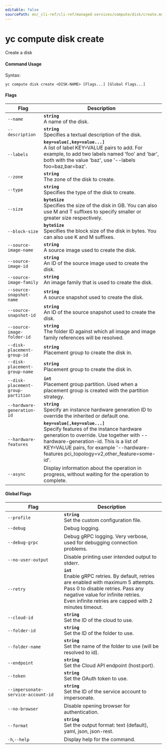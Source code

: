 ```yaml
---
editable: false
sourcePath: en/_cli-ref/cli-ref/managed-services/compute/disk/create.md
---
```


# yc compute disk create

Create a disk

#### Command Usage

Syntax: 

`yc compute disk create <DISK-NAME> [Flags...] [Global Flags...]`

#### Flags

| Flag | Description |
|----|----|
|`--name`|<b>`string`</b><br/>A name of the disk.|
|`--description`|<b>`string`</b><br/>Specifies a textual description of the disk.|
|`--labels`|<b>`key=value[,key=value...]`</b><br/>A list of label KEY=VALUE pairs to add. For example, to add two labels named 'foo' and 'bar', both with the value 'baz', use '--labels foo=baz,bar=baz'.|
|`--zone`|<b>`string`</b><br/>The zone of the disk to create.|
|`--type`|<b>`string`</b><br/>Specifies the type of the disk to create.|
|`--size`|<b>`byteSize`</b><br/>Specifies the size of the disk in GB. You can also use M and T suffixes to specify smaller or greater size respectively.|
|`--block-size`|<b>`byteSize`</b><br/>Specifies the block size of the disk in bytes. You can also use K and M suffixes.|
|`--source-image-name`|<b>`string`</b><br/>A source image used to create the disk.|
|`--source-image-id`|<b>`string`</b><br/>An ID of the source image used to create the disk.|
|`--source-image-family`|<b>`string`</b><br/>An image family that is used to create the disk.|
|`--source-snapshot-name`|<b>`string`</b><br/>A source snapshot used to create the disk.|
|`--source-snapshot-id`|<b>`string`</b><br/>An ID of the source snapshot used to create the disk.|
|`--source-image-folder-id`|<b>`string`</b><br/>The folder ID against which all image and image family references will be resolved.|
|`--disk-placement-group-id`|<b>`string`</b><br/>Placement group to create the disk in.|
|`--disk-placement-group-name`|<b>`string`</b><br/>Placement group to create the disk in.|
|`--disk-placement-group-partition`|<b>`int`</b><br/>Placement group partition. Used when a placement group is created with the partition strategy.|
|`--hardware-generation-id`|<b>`string`</b><br/>Specify an instance hardware generation ID to override the inherited or default one.|
|`--hardware-features`|<b>`key=value[,key=value...]`</b><br/>Specify features of the instance hardware generation to override. Use together with --hardware-generation-id. This is a list of KEY=VALUE pairs, for example '--hardware-features pci_topology=v2,other_feature=some-id'.|
|`--async`|Display information about the operation in progress, without waiting for the operation to complete.|

#### Global Flags

| Flag | Description |
|----|----|
|`--profile`|<b>`string`</b><br/>Set the custom configuration file.|
|`--debug`|Debug logging.|
|`--debug-grpc`|Debug gRPC logging. Very verbose, used for debugging connection problems.|
|`--no-user-output`|Disable printing user intended output to stderr.|
|`--retry`|<b>`int`</b><br/>Enable gRPC retries. By default, retries are enabled with maximum 5 attempts.<br/>Pass 0 to disable retries. Pass any negative value for infinite retries.<br/>Even infinite retries are capped with 2 minutes timeout.|
|`--cloud-id`|<b>`string`</b><br/>Set the ID of the cloud to use.|
|`--folder-id`|<b>`string`</b><br/>Set the ID of the folder to use.|
|`--folder-name`|<b>`string`</b><br/>Set the name of the folder to use (will be resolved to id).|
|`--endpoint`|<b>`string`</b><br/>Set the Cloud API endpoint (host:port).|
|`--token`|<b>`string`</b><br/>Set the OAuth token to use.|
|`--impersonate-service-account-id`|<b>`string`</b><br/>Set the ID of the service account to impersonate.|
|`--no-browser`|Disable opening browser for authentication.|
|`--format`|<b>`string`</b><br/>Set the output format: text (default), yaml, json, json-rest.|
|`-h`,`--help`|Display help for the command.|
